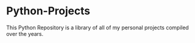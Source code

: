 # Python-Projects
This Python Repository is a library of all of my personal projects compiled over the years. 
